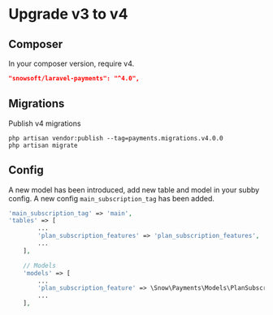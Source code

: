 # Upgrade v3 to v4

## Composer

In your composer version, require v4.

```json
"snowsoft/laravel-payments": "^4.0",
```

## Migrations

Publish v4 migrations

```shell
php artisan vendor:publish --tag=payments.migrations.v4.0.0
php artisan migrate
```

## Config

A new model has been introduced, add new table and model in your subby config. A new config `main_subscription_tag` has
been added.

```php
'main_subscription_tag' => 'main',
'tables' => [
        ...
        'plan_subscription_features' => 'plan_subscription_features',
        ...
    ],

    // Models
    'models' => [
        ...
        'plan_subscription_feature' => \Snow\Payments\Models\PlanSubscriptionFeature::class,
        ...
    ],
```
